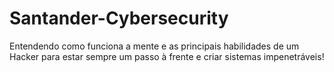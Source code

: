 # Santander-Cybersecurity
Entendendo como funciona a mente e as principais habilidades de um Hacker para estar sempre um passo à frente e criar sistemas impenetráveis!
